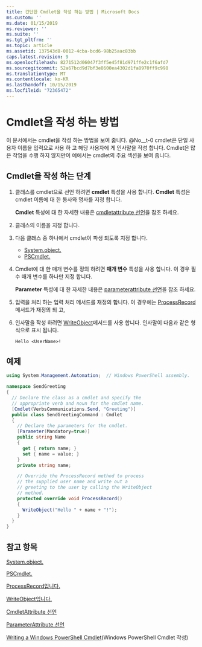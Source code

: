 ```yaml
---
title: 간단한 Cmdlet을 작성 하는 방법 | Microsoft Docs
ms.custom: ''
ms.date: 01/15/2019
ms.reviewer: ''
ms.suite: ''
ms.tgt_pltfrm: ''
ms.topic: article
ms.assetid: 137543d8-0012-4cba-bcd6-98b25aac83bb
caps.latest.revision: 9
ms.openlocfilehash: 8271512d06047f3ff5e45f81d971ffe2c1f6afd7
ms.sourcegitcommit: 52a67bcd9d7bf3e8600ea4302d1fa8970ff9c998
ms.translationtype: MT
ms.contentlocale: ko-KR
ms.lasthandoff: 10/15/2019
ms.locfileid: "72365472"
---
```

# <a name="how-to-write-a-cmdlet"></a>Cmdlet을 작성 하는 방법

이 문서에서는 cmdlet을 작성 하는 방법을 보여 줍니다. @No__t-0 cmdlet은 단일 사용자 이름을 입력으로 사용 하 고 해당 사용자에 게 인사말을 작성 합니다. Cmdlet은 많은 작업을 수행 하지 않지만이 예에서는 cmdlet의 주요 섹션을 보여 줍니다.

## <a name="steps-to-write-a-cmdlet"></a>Cmdlet을 작성 하는 단계

1. 클래스를 cmdlet으로 선언 하려면 **cmdlet** 특성을 사용 합니다. **Cmdlet** 특성은 cmdlet 이름에 대 한 동사와 명사를 지정 합니다.

   **Cmdlet** 특성에 대 한 자세한 내용은 [cmdletattribute 선언](cmdlet-attribute-declaration.md)을 참조 하세요.

2. 클래스의 이름을 지정 합니다.

3. 다음 클래스 중 하나에서 cmdlet이 파생 되도록 지정 합니다.

   * [System.object.](/dotnet/api/System.Management.Automation.Cmdlet)
   * [PSCmdlet.](/dotnet/api/System.Management.Automation.PSCmdlet)

4. Cmdlet에 대 한 매개 변수를 정의 하려면 **매개 변수** 특성을 사용 합니다. 이 경우 필수 매개 변수를 하나만 지정 합니다.

   **Parameter** 특성에 대 한 자세한 내용은 [parameterattribute 선언](parameter-attribute-declaration.md)을 참조 하세요.

5. 입력을 처리 하는 입력 처리 메서드를 재정의 합니다. 이 경우에는 [ProcessRecord](/dotnet/api/System.Management.Automation.Cmdlet.ProcessRecord) 메서드가 재정의 되 고,

6. 인사말을 작성 하려면 [WriteObject](/dotnet/api/System.Management.Automation.Cmdlet.WriteObject)메서드를 사용 합니다.
   인사말이 다음과 같은 형식으로 표시 됩니다.

   ```Output
   Hello <UserName>!
   ```

## <a name="example"></a>예제

```csharp
using System.Management.Automation;  // Windows PowerShell assembly.

namespace SendGreeting
{
  // Declare the class as a cmdlet and specify the
  // appropriate verb and noun for the cmdlet name.
  [Cmdlet(VerbsCommunications.Send, "Greeting")]
  public class SendGreetingCommand : Cmdlet
  {
    // Declare the parameters for the cmdlet.
    [Parameter(Mandatory=true)]
    public string Name
    {
      get { return name; }
      set { name = value; }
    }
    private string name;

    // Override the ProcessRecord method to process
    // the supplied user name and write out a
    // greeting to the user by calling the WriteObject
    // method.
    protected override void ProcessRecord()
    {
      WriteObject("Hello " + name + "!");
    }
  }
}
```

## <a name="see-also"></a>참고 항목

[System.object.](/dotnet/api/System.Management.Automation.Cmdlet)

[PSCmdlet.](/dotnet/api/System.Management.Automation.PSCmdlet)

[ProcessRecord입니다.](/dotnet/api/System.Management.Automation.Cmdlet.ProcessRecord)

[WriteObject입니다.](/dotnet/api/System.Management.Automation.Cmdlet.WriteObject)

[CmdletAttribute 선언](cmdlet-attribute-declaration.md)

[ParameterAttribute 선언](parameter-attribute-declaration.md)

[Writing a Windows PowerShell Cmdlet](writing-a-windows-powershell-cmdlet.md)(Windows PowerShell Cmdlet 작성)